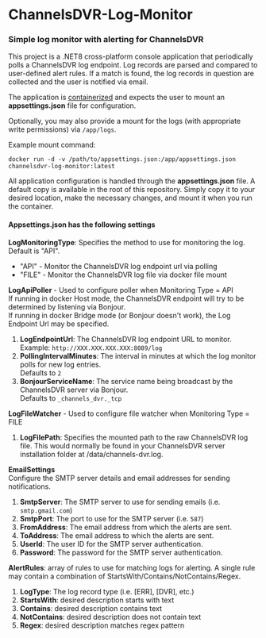 # ChannelsDVR-Log-Monitor

### Simple log monitor with alerting for ChannelsDVR

This project is a .NET8 cross-platform console application that periodically polls
a ChannelsDVR log endpoint.  Log records are parsed and compared to user-defined
alert rules.  If a match is found, the log records in question are collected and 
the user is notified via email.

The application is [containerized](https://hub.docker.com/r/kman0/channelsdvr-log-monitor) and expects the user to mount an **appsettings.json** file
for configuration.

Optionally, you may also provide a mount for the logs (with appropriate write permissions) 
via `/app/logs`.

Example mount command:

`docker run -d -v /path/to/appsettings.json:/app/appsettings.json channelsdvr-log-monitor:latest`

All application configuration is handled through the **appsettings.json** file.
A default copy is available in the root of this repository.  Simply copy it to your desired
location, make the necessary changes, and mount it when you run the container. 


#### Appsettings.json has the following settings

**LogMonitoringType**: Specifies the method to use for monitoring the log.  Default is "API".
  * "API" - Monitor the ChannelsDVR log endpoint url via polling
  * "FILE" - Monitor the ChannelsDVR log file via docker file mount

**LogApiPoller** - Used to configure poller when Monitoring Type = API <br/>
   If running in docker Host mode, the ChannelsDVR endpoint will try to be determined by listening via Bonjour. <br/>
   If running in docker Bridge mode (or Bonjour doesn't work), the Log Endpoint Url may be specified.
    
  1. **LogEndpointUrl**: The ChannelsDVR log endpoint URL to monitor. <br/>
     Example: `http://XXX.XXX.XXX.XXX:8089/log`
  1. **PollingIntervalMinutes**: The interval in minutes at which the log monitor polls for new log entries. <br/>
     Defaults to `2`
  1. **BonjourServiceName**: The service name being broadcast by the ChannelsDVR server via Bonjour. <br/>
     Defaults to `_channels_dvr._tcp`

**LogFileWatcher** - Used to configure file watcher when Monitoring Type = FILE <br/>
  1. **LogFilePath**: Specifies the mounted path to the raw ChannelsDVR log file.  This would normally be found
in your ChannelsDVR server installation folder at /data/channels-dvr.log.


**EmailSettings** <br/>
    Configure the SMTP server details and email addresses for sending notifications.
  1. **SmtpServer**: The SMTP server to use for sending emails (i.e. `smtp.gmail.com`)
  1. **SmtpPort**: The port to use for the SMTP server (i.e. `587`)
  1. **FromAddress**: The email address from which the alerts are sent.
  1. **ToAddress**: The email address to which the alerts are sent.
  1. **UserId**: The user ID for the SMTP server authentication.
  1. **Password**: The password for the SMTP server authentication.

**AlertRules**: array of rules to use for matching logs for alerting.  A single rule
  may contain a combination of StartsWith/Contains/NotContains/Regex.
  1. **LogType**: The log record type (i.e. [ERR], [DVR], etc.)
  1. **StartsWith**: desired description starts with text
  1. **Contains**: desired description contains text
  1. **NotContains**: desired description does not contain text
  1. **Regex**: desired description matches regex pattern


